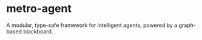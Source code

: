 # metro-agent

A modular, type-safe framework for intelligent agents, powered by a graph-based
blackboard.
